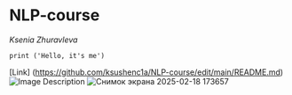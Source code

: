 # NLP-course
*Ksenia Zhuravleva* 
```
print ('Hello, it's me')
```
[Link] (https://github.com/ksushenc1a/NLP-course/edit/main/README.md)
![Image Description](https://steamuserimages-a.akamaihd.net/ugc/763850051429777455/2841F801DE2CA36C705FFA4B098039EE7FFA0D0C/?imw=512&amp;imh=288&amp;ima=fit&amp;impolicy=Letterbox&amp;imcolor=%23000000&amp;letterbox=true)
![Снимок экрана 2025-02-18 173657](https://github.com/user-attachments/assets/9f21b5be-da69-43ea-a945-4bce9a5d3407)
